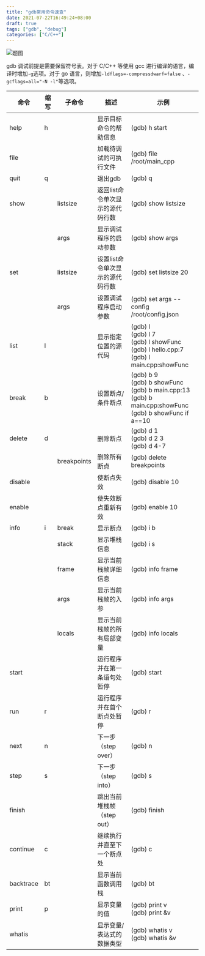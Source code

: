 ```yaml
---
title: "gdb常用命令速查"
date: 2021-07-22T16:49:24+08:00
draft: true
tags: ["gdb", "debug"]
categories: ["C/C++"]
---
```


![题图](https://voidint.github.io/c_cpp/gdb.gif)


gdb 调试前提是需要保留符号表。对于 C/C++ 等使用 gcc 进行编译的语言，编译时增加`-g`选项。对于 go 语言，则增加`-ldflags=-compressdwarf=false` 、`-gcflags=all="-N -l"`等选项。



| 命令      | 缩写 | 子命令      | 描述                             | 示例                                                         |
| --------- | ---- | ----------- | -------------------------------- | ------------------------------------------------------------ |
| help      | h    |             | 显示目标命令的帮助信息           | (gdb) h start                                                |
| file      |      |             | 加载待调试的可执行文件           | (gdb) file /root/main_cpp                                    |
| quit      | q    |             | 退出gdb                          | (gdb) q                                                      |
| show      |      | listsize    | 返回list命令单次显示的源代码行数 | (gdb) show listsize                                          |
|           |      | args        | 显示调试程序的启动参数           | (gdb) show args                                              |
| set       |      | listsize    | 设置list命令单次显示的源代码行数 | (gdb) set listsize 20                                        |
|           |      | args        | 设置调试程序启动参数             | (gdb) set args --config /root/config.json                    |
| list      | l    |             | 显示指定位置的源代码             | (gdb) l<br />(gdb) l 7<br />(gdb) l showFunc<br />(gdb) l hello.cpp:7<br />(gdb) l main.cpp:showFunc |
| break     | b    |             | 设置断点/条件断点                | (gdb) b 9<br />(gdb) b showFunc<br />(gdb) b main.cpp:13<br />(gdb) b main.cpp:showFunc<br />(gdb) b showFunc if a==10 |
| delete    | d    |             | 删除断点                         | (gdb) d 1<br />(gdb) d 2 3<br />(gdb) d 4-7                  |
|           |      | breakpoints | 删除所有断点                     | (gdb) delete breakpoints                                     |
| disable   |      |             | 使断点失效                       | (gdb) disable 10                                             |
| enable    |      |             | 使失效断点重新有效               | (gdb) enable 10                                              |
| info      | i    | break       | 显示断点                         | (gdb) i b                                                    |
|           |      | stack       | 显示堆栈信息                     | (gdb) i s                                                    |
|           |      | frame       | 显示当前栈帧详细信息             | (gdb) info frame                                             |
|           |      | args        | 显示当前栈帧的入参               | (gdb) info args                                              |
|           |      | locals      | 显示当前栈帧的所有局部变量       | (gdb) info locals                                            |
| start     |      |             | 运行程序并在第一条语句处暂停     | (gdb) start                                                  |
| run       | r    |             | 运行程序并在首个断点处暂停       | (gdb) r                                                      |
| next      | n    |             | 下一步（step over）              | (gdb) n                                                      |
| step      | s    |             | 下一步（step into）              | (gdb) s                                                      |
| finish    |      |             | 跳出当前堆栈帧（step out）       | (gdb) finish                                                 |
| continue  | c    |             | 继续执行并直至下一个断点处       | (gdb) c                                                      |
| backtrace | bt   |             | 显示当前函数调用栈               | (gdb) bt                                                     |
| print     | p    |             | 显示变量的值                     | (gdb) print v<br />(gdb) print &v                            |
| whatis    |      |             | 显示变量/表达式的数据类型        | (gdb) whatis v<br />(gdb) whatis &v                          |

